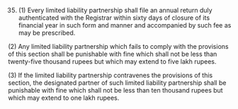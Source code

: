 35. (1) Every limited liability partnership shall file an annual return duly authenticated with the Registrar within sixty days of closure of its financial year in such form and manner and accompanied by such fee as may be prescribed.

(2) Any limited liability partnership which fails to comply with the provisions of this section shall be punishable with fine which shall not be less than twenty-five thousand rupees but which may extend to five lakh rupees.

(3) If the limited liability partnership contravenes the provisions of this section, the designated partner of such limited liability partnership shall be punishable with fine which shall not be less than ten thousand rupees but which may extend to one lakh rupees.
